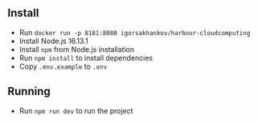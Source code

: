 ## Install

- Run `docker run -p 8181:8080 igorsakhankov/harbour-cloudcomputing`
- Install Node.js 16.13.1
- Install `npm` from Node.js installation
- Run `npm install` to install dependencies
- Copy `.env.example` to `.env`

## Running

- Run `npm run dev` to run the project
